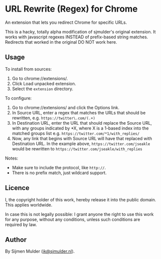 URL Rewrite (Regex) for Chrome
======================

An extension that lets you redirect Chrome for specific URLs.

This is a hacky, totally alpha modification of sjmulder's original extension. It works with javascript regexes INSTEAD of prefix-based string matches. Redirects that worked in the original DO NOT work here.


Usage
-----

To install from sources:

 1. Go to chrome://extensions/.
 2. Click Load unpacked extension.
 3. Select the `extension` directory.

To configure:

 1. Go to chrome://extensions/ and click the Options link.
 2. In Source URL, enter a regex that matches the URLs that should be rewritten, e.g. `https://twitter\.com/(.+)`
 3. In Destination URL, enter the URL that should replace the Source URL, with any groups indicated by *X, where X is a 1-based index into the matched groups list e.g. `https://twitter.com/*1/with_replies/`
 4. Now, any link that begins with Source URL will have that replaced with Destination URL. In the example above, `https://twitter.com/jseakle` would be rewritten to `https://twitter.com/jseakle/with_replies`

Notes:
 
 * Make sure to include the protocol, like `http://`.
 * There is no prefix match, just wildcard support.


Licence
-------

I, the copyright holder of this work, hereby release it into the public domain. This applies worldwide.

In case this is not legally possible: I grant anyone the right to use this work for any purpose, without any conditions, unless such conditions are required by law.


Author
------

By Sijmen Mulder (ik@sjmulder.nl).
